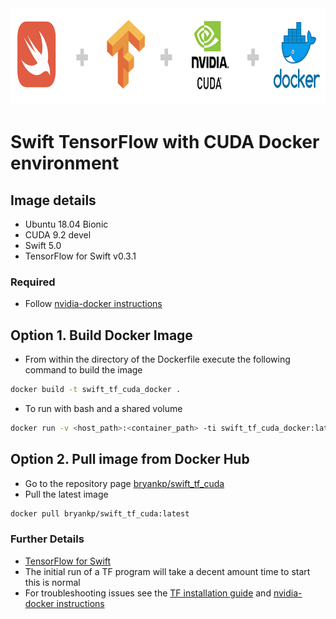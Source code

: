 <img src="https://github.com/KnowledgePending/Swift-TensorFlow-with-CUDA-Docker/blob/master/images/logo.png?raw=true" width ="900" height="155"> 

# Swift TensorFlow with CUDA Docker environment
## Image details
* Ubuntu 18.04 Bionic
* CUDA 9.2 devel
* Swift 5.0
* TensorFlow for Swift v0.3.1

### Required
* Follow [nvidia-docker instructions](https://github.com/NVIDIA/nvidia-docker)

## Option 1. Build Docker Image
* From within the directory of the Dockerfile execute the following command to build the image
```BASH
docker build -t swift_tf_cuda_docker .
```
* To run with bash and a shared volume
```BASH
docker run -v <host_path>:<container_path> -ti swift_tf_cuda_docker:latest bash
```
## Option 2. Pull image from Docker Hub
* Go to the repository page [bryankp/swift_tf_cuda](https://hub.docker.com/r/bryankp/swift_tf_cuda)
* Pull the latest image
```BASH
docker pull bryankp/swift_tf_cuda:latest
```

### Further Details
* [TensorFlow for Swift](https://www.tensorflow.org/swift)
* The initial run of a TF program will take a decent amount time to start this is normal
* For troubleshooting issues see the [TF installation guide](https://github.com/tensorflow/swift/blob/master/Installation.md)
and [nvidia-docker instructions](https://github.com/NVIDIA/nvidia-docker)
